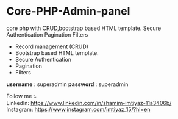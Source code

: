 # Core-PHP-Admin-panel
core php with CRUD,bootstrap based HTML template. Secure Authentication Pagination Filters
<ul>
<li>Record management (CRUD)</li>
<li>Bootstrap based HTML template.</li>
<li>Secure Authentication</li>
<li>Pagination</li>
<li>Filters</li>
  </ul>
 <b>username</b> : superadmin <b>password</b> : superadmin


Follow me ⤵️
<br>
LinkedIn: https://www.linkedin.com/in/shamim-imtiyaz-11a3406b/
<br>
Instagram: https://www.instagram.com/imtiyaz_15/?hl=en
